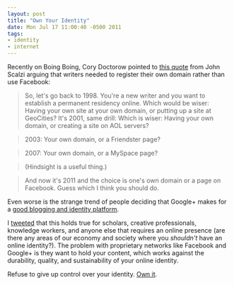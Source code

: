```yaml
---
layout: post
title: "Own Your Identity"
date: Mon Jul 17 11:00:40 -0500 2011
tags:
- identity
- internet
---
```


Recently on Boing Boing, Cory Doctorow pointed to [this quote](http://boingboing.net/2011/06/29/why-writers-should-h.html) from John Scalzi arguing that writers needed to register their own domain rather than use Facebook:

> So, let's go back to 1998. You're a new writer and you want to establish a permanent residency online. Which would be wiser: Having your own site at your own domain, or putting up a site at GeoCities?
It's 2001, same drill: Which is wiser: Having your own domain, or creating a site on AOL servers?

> 2003: Your own domain, or a Friendster page?

> 2007: Your own domain, or a MySpace page?

> (Hindsight is a useful thing.)

> And now it's 2011 and the choice is one's own domain or a page on Facebook. Guess which I think you should do.

Even worse is the strange trend of people deciding that Google+ makes for a [good blogging and identity platform](http://marshallk.com/why-ill-never-redirect-my-personal-blog-to-google-plus).

I [tweeted](https://twitter.com/#!/jaheppler/status/86110158928887808) that this holds true for scholars, creative professionals, knowledge workers, and anyone else that requires an online presence (are there any areas of our economy and society where you *shouldn't* have an online identity?). The problem with proprietary networks like Facebook and Google+ is they want to hold your content, which works against the durability, quality, and sustainability of your online identity.

Refuse to give up control over your identity. [Own it](http://www.marco.org/2011/07/11/own-your-identity).
